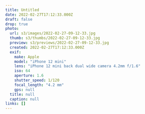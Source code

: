 ```yaml
---
title: Untitled
date: 2022-02-27T17:12:33.000Z
draft: false
drop: true
photo:
  url: s3/images/2022-02-27-09-12-33.jpg
  thumb: s3/thumbs/2022-02-27-09-12-33.jpg
  preview: s3/previews/2022-02-27-09-12-33.jpg
  created: 2022-02-27T17:12:33.000Z
  exif:
    make: Apple
    model: "iPhone 12 mini"
    lens: "iPhone 12 mini back dual wide camera 4.2mm f/1.6"
    iso: 64
    aperture: 1.6
    shutter_speed: 1/120
    focal_length: "4.2 mm"
    gps: null
  title: null
  caption: null
links: []
---
```

